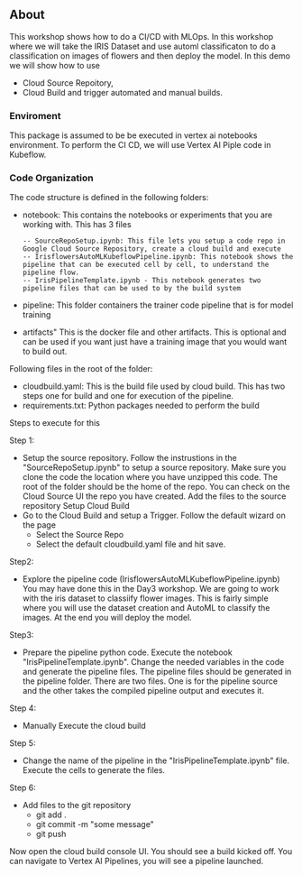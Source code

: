 ## About

This workshop shows how to do a CI/CD with MLOps. In this workshop where we will take the IRIS Dataset and use automl classificaton to do a classification on images of flowers and then deploy the model. In this demo we will show how to use 
* Cloud Source Repoitory, 
* Cloud Build and trigger automated and manual builds. 

### Enviroment
This package is assumed to be be executed in vertex ai notebooks environment.
To perform the CI CD, we will use Vertex AI Piple code in Kubeflow.
 
### Code Organization
The code structure is defined in the following folders:

- notebook:
    This contains the notebooks or experiments that you are working with. This has 3 files 
    
      -- SourceRepoSetup.ipynb: This file lets you setup a code repo in Google Cloud Source Repository, create a cloud build and execute
      -- IrisflowersAutoMLKubeflowPipeline.ipynb: This notebook shows the pipeline that can be executed cell by cell, to understand the pipeline flow.
      -- IrisPipelineTemplate.ipynb - This notebook generates two pipeline files that can be used to by the build system
      
- pipeline:
    This folder containers the trainer code pipeline that is for model training
- artifacts"
    This is the docker file and other artifacts. This is optional and can be used if you want just have a training image that you would want to build out.

Following files in the root of the folder:
- cloudbuild.yaml:
     This is the build file used by cloud build. This has two steps one for build and one for execution of the pipeline.
- requirements.txt:
     Python packages needed to perform the build

Steps to execute for this

Step 1:
- Setup the source repository.
   Follow the instrustions in the "SourceRepoSetup.ipynb" to setup a source repository.
   Make sure you clone the code the location where you have unzipped this code. The root of the folder should be the home of the repo.
   You can check on the Cloud Source UI the repo you have created. 
   Add the files to the source repository
Setup Cloud Build
- Go to the Cloud Build and setup a Trigger. Follow the default wizard on the page
   - Select the Source Repo
   - Select the default cloudbuild.yaml file and hit save.
 
Step2:
- Explore the pipeline code (IrisflowersAutoMLKubeflowPipeline.ipynb)
   You may have done this in the Day3 workshop. We are going to work with the iris dataset to classiify flower images. This is fairly simple where you will use the dataset creation and AutoML to classify the images. At the end you will deploy the model.
   
Step3:
- Prepare the pipeline python code. Execute the notebook "IrisPipelineTemplate.ipynb". Change the needed variables in the code and generate the pipeline files. The pipeline files should be generated in the pipeline folder. There are two files. One is for the pipeline source and the other takes the compiled pipeline output and executes it.

Step 4:
- Manually Execute the cloud build

Step 5:
- Change the name of the pipeline in the "IrisPipelineTemplate.ipynb" file. Execute the cells to generate the files.

Step 6:
 - Add files to the git repository 
    - git add .
    - git commit -m "some message"
    - git push 
  
  Now open the cloud build console UI. You should see a build kicked off.
  You can navigate to Vertex AI Pipelines, you will see a pipeline launched.


   



